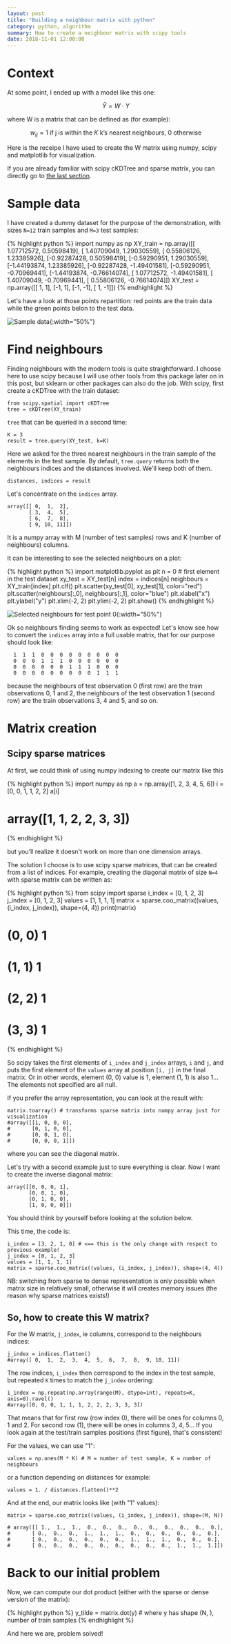 ```yaml
---
layout: post
title: "Building a neighbour matrix with python"
category: python, algorithm
summary: How to create a neighbour matrix with scipy tools
date: 2018-11-01 12:00:00
---
```



# Context

At some point, I ended up with a model like this one:

$$
\tilde{Y} = W \cdot Y
$$

where W is a matrix that can be defined as (for example):

$$
w_{ij} = \text{$1$ if j is within the $K$ k's nearest neighbours, $0$ otherwise}
$$

Here is the receipe I have used to create the W matrix using numpy, scipy and matplotlib for visualization.


<div class="info">
If you are already familiar with scipy cKDTree and sparse matrix, you can directly go to <a href="#so-how-to-create-this-w-matrix">the last section</a>.
</div>

# Sample data

I have created a dummy dataset for the purpose of the demonstration, with sizes `N=12` train samples and `M=3` test samples:

{% highlight python %}
import numpy as np
XY_train = np.array([[ 1.07712572,  0.50598419],
       [ 1.40709049,  1.29030559],
       [ 0.55806126,  1.23385926],
       [-0.92287428,  0.50598419],
       [-0.59290951,  1.29030559],
       [-1.44193874,  1.23385926],
       [-0.92287428, -1.49401581],
       [-0.59290951, -0.70969441],
       [-1.44193874, -0.76614074],
       [ 1.07712572, -1.49401581],
       [ 1.40709049, -0.70969441],
       [ 0.55806126, -0.76614074]])
XY_test = np.array([[ 1,  1],
       [-1,  1],
       [-1, -1],
       [ 1, -1]])
{% endhighlight %}

Let's have a look at those points repartition: red points are the train data while the green points belon to the test data.

![Sample data](/img/posts/neighbours_matrix_data.png){:width="50%"}


# Find neighbours

Finding neighbours with the modern tools is quite straightforward. I choose here to use scipy because I will use other tools from this package later on in this post, but sklearn or other packages can also do the job. With scipy, first create a cKDTree with the train dataset:

    from scipy.spatial import cKDTree
    tree = cKDTree(XY_train)

`tree` that can be queried in a second time:

    K = 3
    result = tree.query(XY_test, k=K)

Here we asked for the three nearest neighbours in the train sample of the elements in the test sample. By default, `tree.query` returns both the neighbours indices and the distances involved. We'll keep both of them.

    distances, indices = result

Let's concentrate on the `indices` array. 


    array([[ 0,  1,  2],
           [ 3,  4,  5],
           [ 6,  7,  8],
           [ 9, 10, 11]])


It is a numpy array with M (number of test samples) rows and K (number of neighbours) columns.

It can be interesting to see the selected neighbours on a plot:

{% highlight python %}
import matplotlib.pyplot as plt
n = 0 # first element in the test dataset
xy_test = XY_test[n]
index = indices[n]
neighbours = XY_train[index]
plt.clf()
plt.scatter(xy_test[0], xy_test[1],  color="red")
plt.scatter(neighbours[:,0], neighbours[:,1],  color="blue")
plt.xlabel("x")
plt.ylabel("y")
plt.xlim(-2, 2)
plt.ylim(-2, 2)
plt.show()
{% endhighlight %}

![Selected neighbours for test point 0](/img/posts/neighbours_matrix_selected_0.png){:width="50%"}


Ok so neighbours finding seems to work as expected! Let's know see how to convert the `indices` array into a full usable matrix, that for our purpose should look like:

      1  1  1  0  0  0  0  0  0  0  0  0
      0  0  0  1  1  1  0  0  0  0  0  0
      0  0  0  0  0  0  1  1  1  0  0  0
      0  0  0  0  0  0  0  0  0  1  1  1

because the neighbours of test observation 0 (first row) are the train observations 0, 1 and 2, the neighbours of the test observation 1 (second row) are the train observations 3, 4 and 5, and so on.


# Matrix creation

## Scipy sparse matrices

At first, we could think of using numpy indexing to create our matrix like this

{% highlight python %}
import numpy as np
a = np.array([1, 2, 3, 4, 5, 6])
i = [0, 0, 1, 1, 2, 2]
a[i]
# array([1, 1, 2, 2, 3, 3])
{% endhighlight %}

but you'll realize it doesn't work on more than one dimension arrays.

The solution I choose is to use scipy sparse matrices, that can be created from a list of indices. For example, creating the diagonal matrix of size `N=4` with sparse matrix can be written as:

{% highlight python %}
from scipy import sparse
i_index = [0, 1, 2, 3]
j_index = [0, 1, 2, 3]
values = [1, 1, 1, 1]
matrix = sparse.coo_matrix((values, (i_index, j_index)), shape=(4, 4))
print(matrix)
#  (0, 0)	1
#  (1, 1)	1
#  (2, 2)	1
#  (3, 3)	1
{% endhighlight %}

So scipy takes the first elements of `i_index` and `j_index` arrays, `i` and `j`, and puts the first element of the `values` array at position `[i, j]` in the final matrix. Or in other words, element (0, 0) value is 1, element (1, 1) is also 1... The elements not specified are all null.

If you prefer the array representation, you can look at the result with:

    matrix.toarray() # transforms sparse matrix into numpy array just for visualization
    #array([[1, 0, 0, 0],
    #       [0, 1, 0, 0],
    #       [0, 0, 1, 0],
    #       [0, 0, 0, 1]])
	
where you can see the diagonal matrix.

Let's try with a second example just to sure everything is clear. Now I want to create the inverse diagonal matrix:

    array([[0, 0, 0, 1],
           [0, 0, 1, 0],
           [0, 1, 0, 0],
           [1, 0, 0, 0]])

<div class="info">
You should think by yourself before looking at the solution below.
</div>

This time, the code is:

    i_index = [3, 2, 1, 0] # <== this is the only change with respect to previous example!
    j_index = [0, 1, 2, 3]
    values = [1, 1, 1, 1]
    matrix = sparse.coo_matrix((values, (i_index, j_index)), shape=(4, 4))


<div class="warning">
NB: switching from sparse to dense representation is only possible when matrix size in relatively small, otherwise it will creates memory issues (the reason why sparse matrices exists!)
</div>


## So, how to create this W matrix?

For the W matrix, `j_index`, ie columns, correspond to the neighbours indices:

    j_index = indices.flatten()
    #array([ 0,  1,  2,  3,  4,  5,  6,  7,  8,  9, 10, 11])

The row indices, `i_index` then correspond to the index in the test sample, but repeated `K` times to match the `j_index` ordering:

    i_index = np.repeat(np.array(range(M), dtype=int), repeats=K, axis=0).ravel()
	#array([0, 0, 0, 1, 1, 1, 2, 2, 2, 3, 3, 3])

That means that for first row (row index 0), there will be ones for columns 0, 1 and 2. For second row (1), there will be ones in columns 3, 4, 5... If you look again at the test/train samples positions (first figure), that's consistent!
	

For the values, we can use "1":

    values = np.ones(M * K) # M = number of test sample, K = number of neighbours
	
or a function depending on distances for example:

    values = 1. / distances.flatten()**2


And at the end, our matrix looks like (with "1" values):

    matrix = sparse.coo_matrix((values, (i_index, j_index)), shape=(M, N))

    # array([[ 1.,  1.,  1.,  0.,  0.,  0.,  0.,  0.,  0.,  0.,  0.,  0.],
    #       [ 0.,  0.,  0.,  1.,  1.,  1.,  0.,  0.,  0.,  0.,  0.,  0.],
    #       [ 0.,  0.,  0.,  0.,  0.,  0.,  1.,  1.,  1.,  0.,  0.,  0.],
    #       [ 0.,  0.,  0.,  0.,  0.,  0.,  0.,  0.,  0.,  1.,  1.,  1.]])


# Back to our initial problem

Now, we can compute our dot product (either with the sparse or dense version of the matrix):

{% highlight python %}
y_tilde = matrix.dot(y) # where y has shape (N, ), number of train samples
{% endhighlight %}

And here we are, problem solved!


<!--
Code to generate the dataset

import numpy as np
import matplotlib.pyplot as plt

from scipy import spatial

centers = np.array(( 
    (1, 1), 
    (-1, 1), 
    (-1, -1), 
    (1, -1), 
)) 
thetas = (30, 120, 210) 
R = 0.5 
xs = centers[:,0].reshape(4, 1) + R * np.cos(thetas) 
ys = centers[:,1].reshape(4, 1) + R * np.sin(thetas) 
 
xs_r = xs.ravel() 
ys_r = ys.ravel() 

plt.clf() 
plt.plot(centers[:,0], centers[:,1], "go", label="Test")
plt.plot(xs, ys, "ro", label="Train")

for i in range(len(xs_r)):
    plt.annotate(i, (xs_r[i]*(1 + np.sign(xs_r[i]) * 0.05), ys_r[i]*(1 + np.sign(ys_r[i]) * 0.05)), color="red")

for i in range(len(centers)):
    plt.annotate(i, centers[i]*(1 + np.sign(centers[i]) * 0.05), color="green") 

plt.xlabel("x")
plt.ylabel("y")
plt.xlim(-2, 2)
plt.ylim(-2, 2)
#plt.legend(loc="bottom left")
plt.savefig("data.png") 


XY_train = np.stack([xs.ravel(), ys.ravel()]).T
tree = spatial.cKDTree(XY_train)
distances, indices = tree.query(centers, k=3) 
In [157]: indices
Out[157]: 
array([[ 1,  0,  2],
       [ 4,  5,  3],
       [ 6,  8,  7],
       [ 9, 10, 11]])

-->
